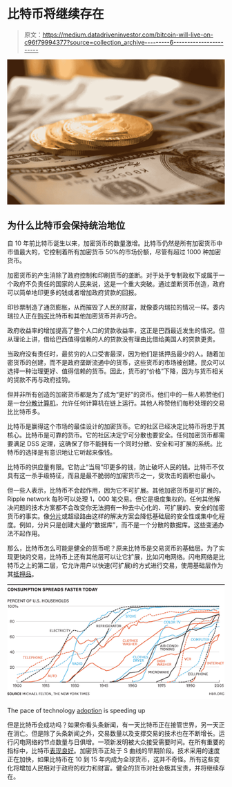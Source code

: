 # 比特币将继续存在

> 原文：<https://medium.datadriveninvestor.com/bitcoin-will-live-on-c96f79994377?source=collection_archive---------6----------------------->

![](img/b341d6cd89377c25584d38e61adb7f10.png)

## 为什么比特币会保持统治地位

自 10 年前比特币诞生以来，加密货币的数量激增。比特币仍然是所有加密货币中市值最大的，它控制着所有加密货币 50%的市场份额，尽管有超过 1000 种加密货币。

加密货币的产生消除了政府控制和印刷货币的垄断。对于处于专制政权下或属于一个政府不负责任的国家的人民来说，这是一个重大突破。通过垄断货币创造，政府可以简单地印更多的钱或者增加政府贷款的回报。

印钞票制造了通货膨胀，从而摧毁了人民的财富，就像委内瑞拉的情况一样。委内瑞拉人正在[购买](https://qz.com/1300832/bitcoin-trading-in-venezuela-is-skyrocketing-amid-14000-inflation/)比特币和其他加密货币并非巧合。

政府收益率的增加提高了整个人口的贷款收益率，这正是巴西最近发生的情况。但从理论上讲，借给巴西值得信赖的人的贷款没有理由比借给美国人的贷款更贵。

当政府没有责任时，最贫穷的人口受害最深，因为他们是抵押品最少的人。随着加密货币的创建，而不是政府垄断流通中的货币，这些货币的市场被创建。民众可以选择一种治理更好、值得信赖的货币。因此，货币的“价格”下降，因为与货币相关的贷款不再与政府挂钩。

但并非所有创造的加密货币都是为了成为“更好”的货币。他们中的一些人称赞他们是一台[分散计算机](https://ethereum.org/)，允许任何计算机在链上运行。其他人称赞他们每秒处理的交易比比特币多。

比特币是赢得这个市场的最佳设计的加密货币。它的社区已经决定比特币将忠于其核心。比特币是可靠的货币。它的社区决定宁可分散也要安全。任何加密货币都需要满足 DSS 定理，这确保了你不能拥有一个同时分散、安全和可扩展的系统。比特币的选择是有意识地让它听起来像钱。

比特币的供应量有限。它防止“当局”印更多的钱，防止破坏人民的钱。比特币不仅具有这一杀手级特征，而且是最不脆弱的加密货币之一，受攻击的面积也最小。

但一些人表示，比特币不会起作用，因为它不可扩展。其他加密货币是可扩展的。Ripple network 每秒可以处理 1，000 笔交易。但它是极度集权的。任何其他解决问题的技术方案都不会改变你无法拥有一种去中心化的、可扩展的、安全的加密货币的事实。像[分片](https://github.com/ethereum/wiki/wiki/Sharding-FAQs)或超级路由这样的解决方案会降低基础层的安全性或集中化程度。例如，分片只是创建大量的“数据库”，而不是一个分散的数据库。这些变通办法不起作用。

那么，比特币怎么可能是健全的货币呢？原来比特币是交易货币的基础层。为了实现更快的交易，比特币上还有其他层可以让它扩展，比如闪电网络。闪电网络是比特币之上的第二层，它允许用户以快速(可扩展)的方式进行交易，使用基础层作为其[抵押品](https://cointelegraph.com/explained/lightning-network-explained)。

![](img/bfd254e815c28484346a74f42648cc90.png)

The pace of technology [adoption](https://hbr.org/2013/11/the-pace-of-technology-adoption-is-speeding-up) is speeding up

但是比特币会成功吗？如果你看头条新闻，有一天比特币正在接管世界，另一天正在消亡。但是除了头条新闻之外，交易数量以及支撑交易的技术也在不断增长。运行闪电网络的节点数量与日俱增。一项新发明被大众接受需要时间。在所有重要的指标中，比特币[表现良好](https://www.cnbc.com/2017/10/13/these-charts-show-how-quickly-bitcoin-is-growing.html)。加密货币正处于 S 曲线的早期阶段。技术采用的速度正在加快，如果比特币在 10 到 15 年内成为全球货币，这并不奇怪。所有这些变化将增加人民相对于政府的权力和财富。健全的货币对社会极其宝贵，并将继续存在。